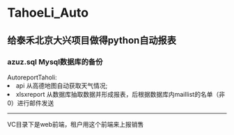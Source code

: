# TahoeLi_Auto
<h2>给泰禾北京大兴项目做得python自动报表</h2>

<h3>azuz.sql Mysql数据库的备份</h3>
AutoreportTaholi:
  <li>api 从高德地图自动获取天气情况;</li>
  <li>xlsxreport 从数据库抽取数据并形成报表，后根据数据库内maillist的名单（非0）进行邮件发送</li>
<hr />
VC目录下是web前端，租户用这个前端来上报销售
 
